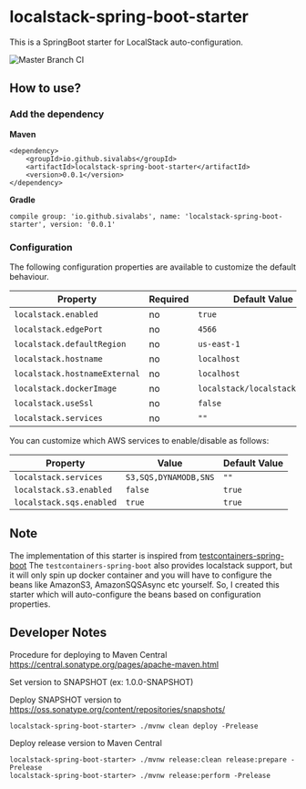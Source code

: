 # localstack-spring-boot-starter

This is a SpringBoot starter for LocalStack auto-configuration.

![Master Branch CI](https://github.com/sivalabs/localstack-spring-boot-starter/workflows/Master%20Branch%20CI/badge.svg)

## How to use?

### Add the dependency

**Maven** 

```
<dependency>
    <groupId>io.github.sivalabs</groupId>
    <artifactId>localstack-spring-boot-starter</artifactId>
    <version>0.0.1</version>
</dependency>
```

**Gradle**

`compile group: 'io.github.sivalabs', name: 'localstack-spring-boot-starter', version: '0.0.1'`

### Configuration

The following configuration properties are available to customize the default behaviour.

| Property | Required | Default Value |
| --- | --- | --- |
| `localstack.enabled` | no | `true` |
| `localstack.edgePort` | no | `4566` |
| `localstack.defaultRegion` | no | `us-east-1` |
| `localstack.hostname` | no | `localhost` |
| `localstack.hostnameExternal` | no | `localhost` |
| `localstack.dockerImage` | no | `localstack/localstack:0.10.8` |
| `localstack.useSsl` | no | `false` |
| `localstack.services` | no | `""` |

You can customize which AWS services to enable/disable as follows:

| Property  | Value | Default Value |
| --- | --- | --- |
| `localstack.services` | `S3,SQS,DYNAMODB,SNS` | `""`|
| `localstack.s3.enabled` | `false` | `true`|
| `localstack.sqs.enabled` | `true` | `true`|

## Note
The implementation of this starter is inspired from [testcontainers-spring-boot](https://github.com/testcontainers/testcontainers-spring-boot) 
The `testcontainers-spring-boot` also provides localstack support, but it will only spin up docker container and you will have to configure the beans like AmazonS3, AmazonSQSAsync etc yourself.
So, I created this starter which will auto-configure the beans based on configuration properties.

## Developer Notes

Procedure for deploying to Maven Central https://central.sonatype.org/pages/apache-maven.html

Set version to SNAPSHOT (ex: 1.0.0-SNAPSHOT)

Deploy SNAPSHOT version to https://oss.sonatype.org/content/repositories/snapshots/

`localstack-spring-boot-starter> ./mvnw clean deploy -Prelease`

Deploy release version to Maven Central

```
localstack-spring-boot-starter> ./mvnw release:clean release:prepare -Prelease
localstack-spring-boot-starter> ./mvnw release:perform -Prelease
```
